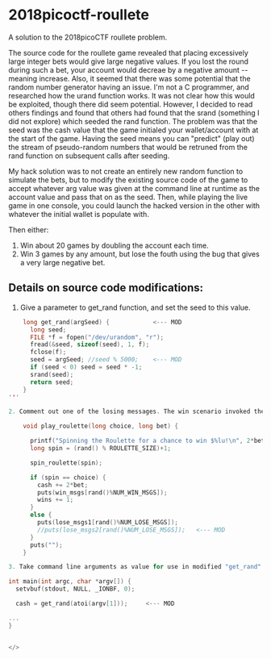 # 2018picoctf-roullete
A solution to the 2018picoCTF roullete problem.

The source code for the roullete game revealed that placing excessively large integer bets would give large negative values. If you lost the round during such a bet, your account would decreae by a negative amount -- meaning increase. Also, it seemed that there was some potential that the random number generator having an issue. I'm not a C programmer, and researched how the urand function works. It was not clear how this would be exploited, though there did seem potential. However, I decided to read others findings and found that others had found that the srand (something I did not explore) which seeded the rand function. The problem was that the seed was the cash value that the game initialed your wallet/account with at the start of the game. Having the seed means you can "predict" (play out) the stream of pseudo-random numbers that would be retruned from the rand function on subsequent calls after seeding.

My hack solution was to not create an entirely new random function to simulate the bets, but to modify the existing source code of the game to accept whatever arg value was given at the command line at runtime as the account value and pass that on as the seed. Then, while playing the live game in one console, you could launch the hacked version in the other with whatever the initial wallet is populate with.

Then either:
1. Win about 20 games by doubling the account each time.
2. Win 3 games by any amount, but lose the fouth using the bug that gives a very large negative bet.

Details on source code modifications:
--------------------------------------
1. Give a parameter to get_rand function, and set the seed to this value.
``` C
    long get_rand(argSeed) {            <--- MOD
      long seed;
      FILE *f = fopen("/dev/urandom", "r");
      fread(&seed, sizeof(seed), 1, f);
      fclose(f);
      seed = argSeed; //seed % 5000;    <--- MOD
      if (seed < 0) seed = seed * -1;
      srand(seed);
      return seed;
    }
'''

2. Comment out one of the losing messages. The win scenario invoked the rand function once, and the lose scenario invoked it twice. This would desynccronize the hack game and live game because you would likely have losing guesses each round when attempting to discover the next random number. While, the live game would be all win scenarios because you are entering only correctly predicted values [other than the final round you might lose intentionally].

    void play_roulette(long choice, long bet) {

      printf("Spinning the Roulette for a chance to win $%lu!\n", 2*bet);
      long spin = (rand() % ROULETTE_SIZE)+1;

      spin_roulette(spin);

      if (spin == choice) {
        cash += 2*bet;
        puts(win_msgs[rand()%NUM_WIN_MSGS]);
        wins += 1;
      }
      else {
        puts(lose_msgs1[rand()%NUM_LOSE_MSGS]);
        //puts(lose_msgs2[rand()%NUM_LOSE_MSGS]);   <--- MOD
      }
      puts("");
    }

3. Take command line arguments as value for use in modified "get_rand" function to be used as the seed.

int main(int argc, char *argv[]) {
  setvbuf(stdout, NULL, _IONBF, 0);

  cash = get_rand(atoi(argv[1]));     <--- MOD

...
}


</>
